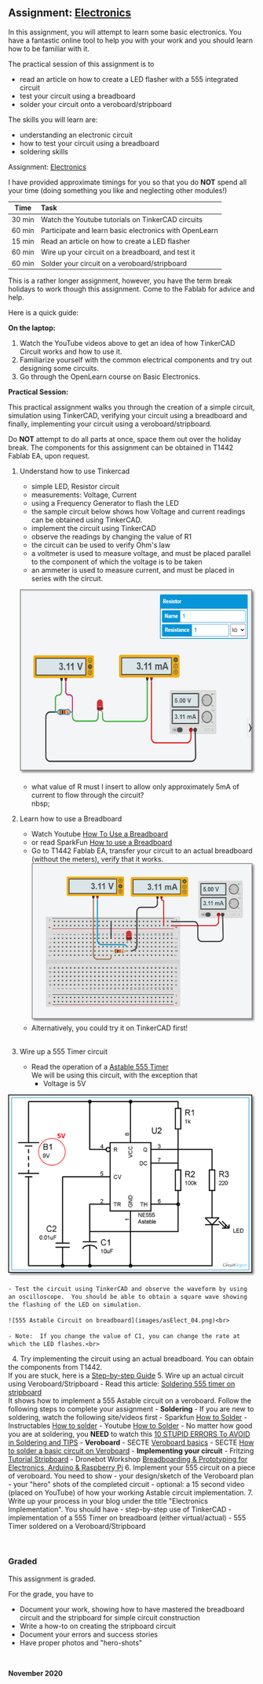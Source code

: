 ## Assignment: [Electronics](as_electronics.md)

In this assignment, you will attempt to learn some basic electronics.  You have a fantastic online tool to help you with your work and you should learn how to be familiar with it.

The practical session of this assignment is to 
-  read an article on how to create a LED flasher with a 555 integrated circuit
-  test your circuit using a breadboard
-  solder your circuit onto a veroboard/stripboard

The skills you will learn are:
-  understanding an electronic circuit
-  how to test your circuit using a breadboard
-  soldering skills

Assignment: [Electronics](as_electronics.md)

I have provided approximate timings for you so that you do **NOT** spend all your time (doing something you like and neglecting other modules!)

| Time   | Task |
|--------|:------------------------------------------------|
|30 min  | Watch the Youtube tutorials on TinkerCAD circuits |
|60 min  | Participate and learn basic electronics with OpenLearn |
|15 min  | Read an article on how to create a LED flasher |
|60 min  | Wire up your circuit on a breadboard, and test it|
|60 min  | Solder your circuit on a veroboard/stripboard |

This is a rather longer assignment, however, you have the term break holidays to work though this assignment.  Come to the Fablab for advice and help.

Here is a quick guide:

**On the laptop:**

1.  Watch the YouTube videos above to get an idea of how TinkerCAD Circuit works and how to use it.
2.  Familiarize yourself with the common electrical components and try out designing some circuits.
3.  Go through the OpenLearn course on Basic Electronics.

**Practical Session:**

This practical assignment walks you through the creation of a simple circuit, simulation using TinkerCAD, verifying your circuit using a breadboard and finally, implementing your circuit using a veroboard/stripboard.

Do **NOT** attempt to do all parts at once, space them out over the holiday break.  The components for this assignment can be obtained in T1442 Fablab EA, upon request.

1.  Understand how to use Tinkercad
    - simple LED, Resistor circuit
    - measurements: Voltage, Current
    - using a Frequency Generator to flash the LED
    - the sample circuit below shows how Voltage and current readings can be obtained using TinkerCAD.
    - implement the circuit using TinkerCAD
    - observe the readings by changing the value of R1
    - the circuit can be used to verify Ohm's law
    - a voltmeter is used to measure voltage, and must be placed parallel to the component of which the voltage is to be taken
     - an ammeter is used to measure current, and must be placed in series with the circuit.

    ![LED circuit](images/asElect_01.png)

     - what value of R must I insert to allow only approximately 5mA of current to flow through the circuit?<br>
nbsp;
2.  Learn how to use a Breadboard
    - Watch Youtube [How To Use a Breadboard](https://youtu.be/6WReFkfrUIk)
    - or read SparkFun [How to use a Breadboard](https://learn.sparkfun.com/tutorials/how-to-use-a-breadboard/all)
    - Go to T1442 Fablab EA, transfer your circuit to an actual breadboard (without the meters), verify that it works.
    ![LED circuit on a Breadboard](images/asElect_02.png)
    - Alternatively, you could try it on TinkerCAD first!<br>
&nbsp;
3.  Wire up a 555 Timer circuit
    - Read the operation of a [Astable 555 Timer](https://circuitdigest.com/electronic-circuits/555-timer-astable-multivibrator-circuit-diagram)<br>
    We will be using this circuit, with the exception that
        - Voltage is 5V

![555 Astable Circuit](images/asElect_03.png)

    - Test the circuit using TinkerCAD and observe the waveform by using an oscilloscope.  You should be able to obtain a square wave showing the flashing of the LED on simulation.

    ![555 Astable Circuit on breadboard](images/asElect_04.png)<br>

    - Note:  If you change the value of C1, you can change the rate at which the LED flashes.<br>
&nbsp;
4.  Try implementing the circuit using an actual breadboard.  You can obtain the components from T1442.<br>
If you are stuck, here is a [Step-by-step Guide](stepbystep_breadboarding.md)
5.  Wire up an actual circuit using Veroboard/Stripboard
    - Read this article: [Soldering 555 timer on stripboard](http://www.bestsoldering.com/how-to-use-veroboard/)<br>
    It shows how to implement a 555 Astable circuit on a veroboard.  Follow the following steps to complete your assignment
    - **Soldering**
        - If you are new to soldering, watch the following site/videos first
            - Sparkfun [How to Solder](https://learn.sparkfun.com/tutorials/how-to-solder-through-hole-soldering)
            - Instructables [How to solder](https://www.instructables.com/How-to-solder/)
            - Youtube  [How to Solder](https://youtu.be/oqV2xU1fee8)
        - No matter how good you are at soldering, you **NEED** to watch this [10 STUPID ERRORS To AVOID in Soldering and TIPS](https://youtu.be/Fp37DPZVdRI)
    - **Veroboard**
        - SECTE [Veroboard basics](https://www.youtube.com/watch?v=F08epD9tvJc)
        - SECTE [How to solder a basic circuit on Veroboard](https://www.youtube.com/watch?v=bv2nZJtvrT0)
    - **Implementing your circuit**
        - Fritzing [Tutorial Stripboard](https://www.youtube.com/watch?v=MoDhyi4eNYo)
        - Dronebot Workshop [Breadboarding & Prototyping for Electronics, Arduino & Raspberry Pi](https://www.youtube.com/watch?v=Y3Kx2RlLXsY)
6.  Implement your 555 circuit on a piece of veroboard.  You need to show
    - your design/sketch of the Veroboard plan
    - your "hero" shots of the completed circuit
    - optional: a 15 second video (placed on YouTube) of how your working Astable circuit implementation.
7.  Write up your process in your blog under the title "Electronics Implementation".  You should have
    - step-by-step use of TinkerCAD
    - implementation of a 555 Timer on breadboard (either virtual/actual)
    - 555 Timer soldered on a Veroboard/Stripboard

&nbsp;

### Graded

This assignment is graded.

For the grade, you have to 

- Document your work, showing how to have mastered the breadboard circuit and the stripboard for simple circuit construction
- Write a how-to on creating the stripboard circuit
- Document your errors and success stories
- Have proper photos and "hero-shots" 





&nbsp;

**November 2020**
